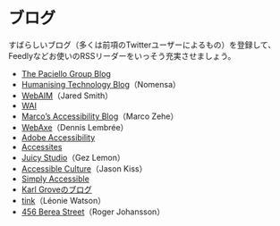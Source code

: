 # ブログ

すばらしいブログ（多くは前項のTwitterユーザーによるもの）を登録して、Feedlyなどお使いのRSSリーダーをいっそう充実させましょう。

- [The Paciello Group Blog](http://blog.paciellogroup.com/)
- [Humanising Technology Blog](http://www.nomensa.com/blog/)（Nomensa）
- [WebAIM](http://webaim.org/blog/)（Jared Smith）
- [WAI](http://www.w3.org/WAI/)
- [Marco’s Accessibility Blog](http://www.marcozehe.de/)（Marco Zehe）
- [WebAxe](http://www.webaxe.org/)（Dennis Lembrée）
- [Adobe Accessibility](http://blogs.adobe.com/accessibility/)
- [Accessites](http://accessites.org/site/)
- [Juicy Studio](http://juicystudio.com/)（Gez Lemon）
- [Accessible Culture](http://accessibleculture.org/)（Jason Kiss）
- [Simply Accessible](http://simplyaccessible.com/)
- [Karl Groveのブログ](http://www.karlgroves.com)
- [tink](http://tink.co.uk/)（Léonie Watson）
- [456 Berea Street](http://www.456bereastreet.com/)（Roger Johansson）
